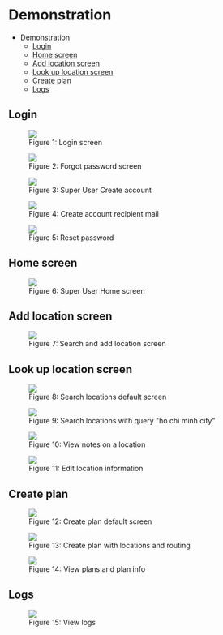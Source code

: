 # Demonstration

<!-- markdownlint-disable MD033 MD045-->

<style>
    /* initialise the counter */
    body { counter-reset: figureCounter; }
    figure { counter-increment: figureCounter; }
    figure figcaption:before {
        content: "Figure " counter(figureCounter) ": "
    }
</style>

- [Demonstration](#demonstration)
  - [Login](#login)
  - [Home screen](#home-screen)
  - [Add location screen](#add-location-screen)
  - [Look up location screen](#look-up-location-screen)
  - [Create plan](#create-plan)
  - [Logs](#logs)

## Login

<figure id="fig1">
    <img src="demo_assets/login.png">
    <figcaption>Login screen</figcaption>
</figure>

<figure id="fig2">
    <img src="demo_assets/request_reset_password.png">
    <figcaption>Forgot password screen</figcaption>
</figure>

<figure id="fig3">
    <img src="demo_assets/SU_create_account.png">
    <figcaption>Super User Create account</figcaption>
</figure>

<figure id="fig4">
    <img src="demo_assets/create_account_recipient_mail.png">
    <figcaption>Create account recipient mail</figcaption>
</figure>

<figure id="fig5">
    <img src="demo_assets/reset_password.png">
    <figcaption>Reset password</figcaption>
</figure>

## Home screen

<figure id="fig6">
    <img src="demo_assets/homescreen_SU.png">
    <figcaption>Super User Home screen</figcaption>
</figure>

## Add location screen

<figure id="fig7">
    <img src="demo_assets/add_location.png">
    <figcaption>Search and add location screen</figcaption>
</figure>

## Look up location screen

<figure id="fig8">
    <img src="demo_assets/lookup_default.png">
    <figcaption>Search locations default screen</figcaption>
</figure>

<figure id="fig9">
    <img src="demo_assets/lookup_query.png">
    <figcaption>Search locations with query "ho chi minh city"</figcaption>
</figure>

<figure id="fig10">
    <img src="demo_assets/view_notes.png">
    <figcaption>View notes on a location</figcaption>
</figure>

<figure id="fig11">
    <img src="demo_assets/edit_location.png">
    <figcaption>Edit location information</figcaption>
</figure>

## Create plan

<figure id="fig12">
    <img src="demo_assets/create_plan_default.png">
    <figcaption>Create plan default screen</figcaption>
</figure>

<figure id="fig13">
    <img src="demo_assets/create_plan_routed.png">
    <figcaption>Create plan with locations and routing</figcaption>
</figure>

<figure id="fig14">
    <img src="demo_assets/view_plans.png">
    <figcaption>View plans and plan info</figcaption>
</figure>

## Logs

<figure id="fig14">
    <img src="demo_assets/view_logs.png">
    <figcaption>View logs</figcaption>
</figure>
